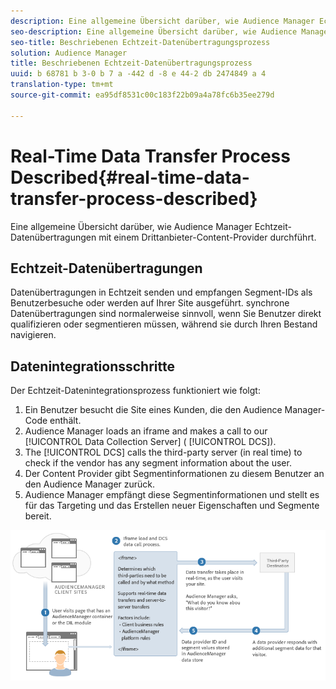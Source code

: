 ```yaml
---
description: Eine allgemeine Übersicht darüber, wie Audience Manager Echtzeit-Datenübertragungen mit einem Drittanbieter-Content-Provider durchführt.
seo-description: Eine allgemeine Übersicht darüber, wie Audience Manager Echtzeit-Datenübertragungen mit einem Drittanbieter-Content-Provider durchführt.
seo-title: Beschriebenen Echtzeit-Datenübertragungsprozess
solution: Audience Manager
title: Beschriebenen Echtzeit-Datenübertragungsprozess
uuid: b 68781 b 3-0 b 7 a -442 d -8 e 44-2 db 2474849 a 4
translation-type: tm+mt
source-git-commit: ea95df8531c00c183f22b09a4a78fc6b35ee279d

---
```



# Real-Time Data Transfer Process Described{#real-time-data-transfer-process-described}

Eine allgemeine Übersicht darüber, wie Audience Manager Echtzeit-Datenübertragungen mit einem Drittanbieter-Content-Provider durchführt.

<!-- real-time-data-transfer-explained.xml -->

## Echtzeit-Datenübertragungen

Datenübertragungen in Echtzeit senden und empfangen Segment-IDs als Benutzerbesuche oder werden auf Ihrer Site ausgeführt. synchrone Datenübertragungen sind normalerweise sinnvoll, wenn Sie Benutzer direkt qualifizieren oder segmentieren müssen, während sie durch Ihren Bestand navigieren.

## Datenintegrationsschritte

Der Echtzeit-Datenintegrationsprozess funktioniert wie folgt:

1. Ein Benutzer besucht die Site eines Kunden, die den Audience Manager-Code enthält.
1. Audience Manager loads an iframe and makes a call to our [!UICONTROL Data Collection Server] ( [!UICONTROL DCS]).
1. The [!UICONTROL DCS] calls the third-party server (in real time) to check if the vendor has any segment information about the user.
1. Der Content Provider gibt Segmentinformationen zu diesem Benutzer an den Audience Manager zurück.
1. Audience Manager empfängt diese Segmentinformationen und stellt es für das Targeting und das Erstellen neuer Eigenschaften und Segmente bereit.

![](assets/rt_reduce70.png)